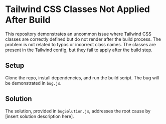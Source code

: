 # Tailwind CSS Classes Not Applied After Build

This repository demonstrates an uncommon issue where Tailwind CSS classes are correctly defined but do not render after the build process. The problem is not related to typos or incorrect class names.  The classes are present in the Tailwind config, but they fail to apply after the build step.

## Setup

Clone the repo, install dependencies, and run the build script. The bug will be demonstrated in `bug.js`.

## Solution

The solution, provided in `bugSolution.js`, addresses the root cause by [insert solution description here].